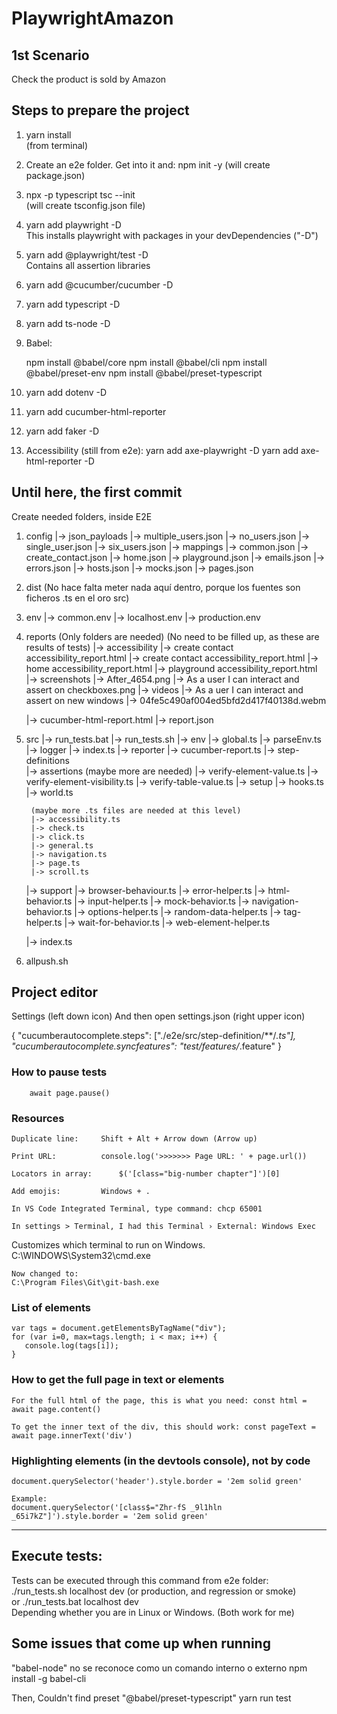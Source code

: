 # PlaywrightAmazon

## 1st Scenario
    
Check the product is sold by Amazon

## Steps to prepare the project

1. yarn install  
(from terminal)

2. Create an e2e folder. Get into it and:
npm init -y
(will create package.json)  

3. npx -p typescript tsc --init  
(will create tsconfig.json file)

4. yarn add playwright -D  
This installs playwright with packages in your devDependencies ("-D")

5. yarn add @playwright/test -D  
Contains all assertion libraries

6. yarn add @cucumber/cucumber -D

7. yarn add typescript -D

8. yarn add ts-node -D

9. Babel:

    npm install @babel/core
    npm install @babel/cli
    npm install @babel/preset-env
    npm install @babel/preset-typescript

11. yarn add dotenv -D

12. yarn add cucumber-html-reporter

13. yarn add faker -D

14. Accessibility (still from e2e):
        yarn add axe-playwright -D
        yarn add axe-html-reporter -D


Until here, the first commit
------------------------------------

Create needed folders, inside E2E

1. config
    |-> json_payloads
        |-> multiple_users.json
        |-> no_users.json
        |-> single_user.json
        |-> six_users.json
    |-> mappings
        |-> common.json
        |-> create_contact.json
        |-> home.json
        |-> playground.json
    |-> emails.json
    |-> errors.json
    |-> hosts.json
    |-> mocks.json
    |-> pages.json

2. dist                     (No hace falta meter nada aquí dentro, porque los fuentes son ficheros .ts en el oro src)

3. env
    |-> common.env
    |-> localhost.env
    |-> production.env

4. reports          (Only folders are needed)
                    (No need to be filled up, as these are results of tests)
    |-> accessibility
        |-> create contact accessibility_report.html
        |-> create contact accessibility_report.html
        |-> home accessibility_report.html
        |-> playground accessibility_report.html
    |-> screenshots
        |-> After_4654.png
        |-> As a user I can interact and assert on checkboxes.png
    |-> videos
        |-> As a uer I can interact and assert on new windows
            |-> 04fe5c490af004ed5bfd2d417f40138d.webm

    |-> cucumber-html-report.html
    |-> report.json

5. src
    |-> run_tests.bat
    |-> run_tests.sh
    |-> env
        |-> global.ts
        |-> parseEnv.ts
    |-> logger
        |-> index.ts
    |-> reporter
        |-> cucumber-report.ts
    |-> step-definitions        
        |-> assertions          (maybe more are needed)
            |-> verify-element-value.ts
            |-> verify-element-visibility.ts
            |-> verify-table-value.ts
        |-> setup
            |-> hooks.ts
            |-> world.ts

        (maybe more .ts files are needed at this level)
        |-> accessibility.ts
        |-> check.ts
        |-> click.ts
        |-> general.ts
        |-> navigation.ts
        |-> page.ts
        |-> scroll.ts

    |-> support
        |-> browser-behaviour.ts
        |-> error-helper.ts
        |-> html-behavior.ts
        |-> input-helper.ts
        |-> mock-behavior.ts
        |-> navigation-behavior.ts
        |-> options-helper.ts
        |-> random-data-helper.ts
        |-> tag-helper.ts
        |-> wait-for-behavior.ts
        |-> web-element-helper.ts

    |-> index.ts


6. allpush.sh


## Project editor
Settings (left down icon) And then open settings.json (right upper icon)  

{
    "cucumberautocomplete.steps": ["./e2e/src/step-definition/**/*.ts"],
    "cucumberautocomplete.syncfeatures": "test/features/*.feature"
}

### How to pause tests
        await page.pause()

### Resources
    Duplicate line:     Shift + Alt + Arrow down (Arrow up)

    Print URL:          console.log('>>>>>>> Page URL: ' + page.url())

    Locators in array:      $('[class="big-number chapter"]')[0]

    Add emojis:         Windows + .

    In VS Code Integrated Terminal, type command: chcp 65001

    In settings > Terminal, I had this Terminal › External: Windows Exec
Customizes which terminal to run on Windows.
    C:\WINDOWS\System32\cmd.exe

    Now changed to:
    C:\Program Files\Git\git-bash.exe



### List of elements
```
var tags = document.getElementsByTagName("div");
for (var i=0, max=tags.length; i < max; i++) {
   console.log(tags[i]);
}
```

### How to get the full page in text or elements
```
For the full html of the page, this is what you need: const html = await page.content()

To get the inner text of the div, this should work: const pageText = await page.innerText('div')
```

### Highlighting elements (in the devtools console), not by code

```
document.querySelector('header').style.border = '2em solid green'

Example:
document.querySelector('[class$="Zhr-fS _9l1hln _65i7kZ"]').style.border = '2em solid green'
```



------------------------------------

## Execute tests:

Tests can be executed through this command from e2e folder: 
    ./run_tests.sh localhost dev       (or production, and regression or smoke)          
            or
    ./run_tests.bat localhost dev             
Depending whether you are in Linux or Windows. (Both work for me)


## Some issues that come up when running
"babel-node" no se reconoce como un comando interno o externo 
    npm install -g babel-cli

Then, 
Couldn't find preset "@babel/preset-typescript"
    yarn run test

